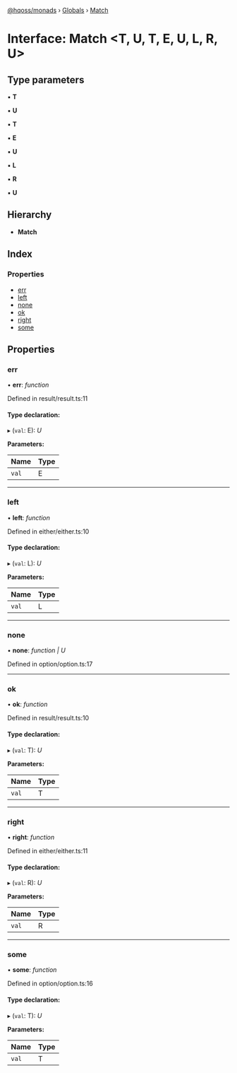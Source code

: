 [@hqoss/monads](../README.md) › [Globals](../globals.md) › [Match](match.md)

# Interface: Match <**T, U, T, E, U, L, R, U**>

## Type parameters

▪ **T**

▪ **U**

▪ **T**

▪ **E**

▪ **U**

▪ **L**

▪ **R**

▪ **U**

## Hierarchy

* **Match**

## Index

### Properties

* [err](match.md#err)
* [left](match.md#left)
* [none](match.md#none)
* [ok](match.md#ok)
* [right](match.md#right)
* [some](match.md#some)

## Properties

###  err

• **err**: *function*

Defined in result/result.ts:11

#### Type declaration:

▸ (`val`: E): *U*

**Parameters:**

Name | Type |
------ | ------ |
`val` | E |

___

###  left

• **left**: *function*

Defined in either/either.ts:10

#### Type declaration:

▸ (`val`: L): *U*

**Parameters:**

Name | Type |
------ | ------ |
`val` | L |

___

###  none

• **none**: *function | U*

Defined in option/option.ts:17

___

###  ok

• **ok**: *function*

Defined in result/result.ts:10

#### Type declaration:

▸ (`val`: T): *U*

**Parameters:**

Name | Type |
------ | ------ |
`val` | T |

___

###  right

• **right**: *function*

Defined in either/either.ts:11

#### Type declaration:

▸ (`val`: R): *U*

**Parameters:**

Name | Type |
------ | ------ |
`val` | R |

___

###  some

• **some**: *function*

Defined in option/option.ts:16

#### Type declaration:

▸ (`val`: T): *U*

**Parameters:**

Name | Type |
------ | ------ |
`val` | T |
